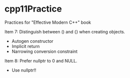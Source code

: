# cpp11Practice
Practices for "Effective Modern C++" book

Item 7: Distinguish between () and {} when creating objects.
 - Autogen constructor
 - Implicit return
 - Narrowing conversion constraint

Item 8: Prefer nullptr to 0 and NULL.
 - Use nullptr!!
